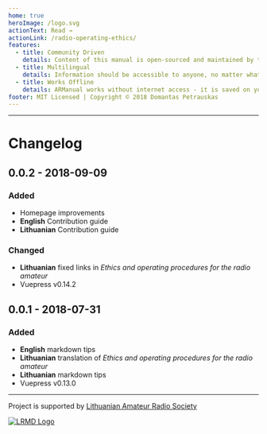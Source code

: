 ```yaml
---
home: true
heroImage: /logo.svg
actionText: Read →
actionLink: /radio-operating-ethics/
features:
  - title: Community Driven
    details: Content of this manual is open-sourced and maintained by the community. Anyone can contribute towards development of this project. The title sounds like Our Manual for a reason!
  - title: Multilingual
    details: Information should be accessible to anyone, no matter what language they speak. If your language is not available on ARManual, consider helping your community and translate it.
  - title: Works Offline
    details: ARManual works without internet access - it is saved on your device and updated once new content is published. You can even install this webpage as an app if you're on a mobile browser!
footer: MIT Licensed | Copyright © 2018 Domantas Petrauskas
---
```


---

# Changelog

## 0.0.2 - 2018-09-09

### Added

- Homepage improvements
- **English** Contribution guide
- **Lithuanian** Contribution guide

### Changed

- **Lithuanian** fixed links in _Ethics and operating procedures for the radio amateur_
- Vuepress v0.14.2

## 0.0.1 - 2018-07-31

### Added

- **English** markdown tips
- **Lithuanian** translation of _Ethics and operating procedures for the radio amateur_
- **Lithuanian** markdown tips
- Vuepress v0.13.0

---

Project is supported by [Lithuanian Amateur Radio Society](http://lrmd.lt/)

[![LRMD Logo](/lrmd.svg)](http://lrmd.lt)
